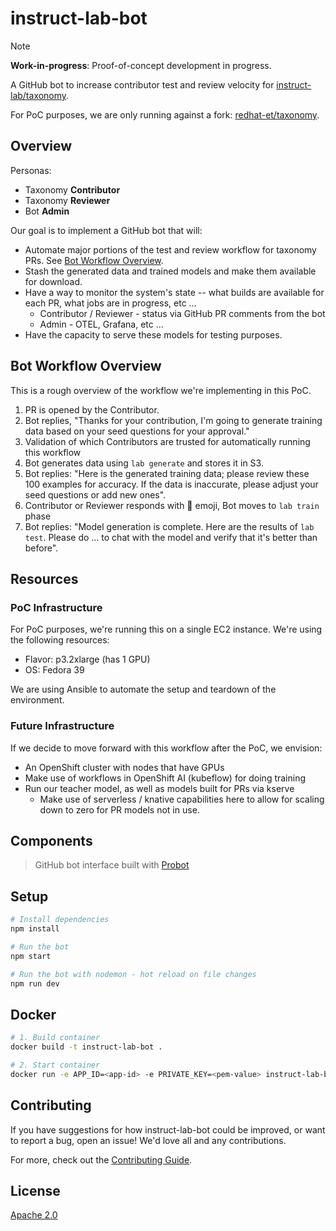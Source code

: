 # instruct-lab-bot

> [!NOTE]
> **Work-in-progress**: Proof-of-concept development in progress.

A GitHub bot to increase contributor test and review velocity for
[instruct-lab/taxonomy](https://github.com/instruct-lab/taxonomy).

For PoC purposes, we are only running against a fork:
[redhat-et/taxonomy](https://github.com/redhat-et/taxonomy).

## Overview

Personas:

- Taxonomy **Contributor**
- Taxonomy **Reviewer**
- Bot **Admin**

Our goal is to implement a GitHub bot that will:

- Automate major portions of the test and review workflow for taxonomy PRs. See [Bot Workflow Overview](#bot-workflow-overview).
- Stash the generated data and trained models and make them available for download.
- Have a way to monitor the system's state -- what builds are available for each PR, what jobs are in progress, etc …
  - Contributor / Reviewer - status via GitHub PR comments from the bot
  - Admin - OTEL, Grafana, etc …
- Have the capacity to serve these models for testing purposes.

## Bot Workflow Overview

This is a rough overview of the workflow we're implementing in this PoC.

1. PR is opened by the Contributor.
2. Bot replies, "Thanks for your contribution, I'm going to generate training data based on your seed questions for your approval."
3. Validation of which Contributors are trusted for automatically running this workflow
4. Bot generates data using `lab generate` and stores it in S3.
5. Bot replies: "Here is the generated training data; please review these 100 examples for accuracy. If the data is inaccurate, please adjust your seed questions or add new ones".
6. Contributor or Reviewer responds with 🚀 emoji, Bot moves to `lab train` phase
7. Bot replies: "Model generation is complete. Here are the results of `lab test`. Please do ... to chat with the model and verify that it's better than before".

## Resources

### PoC Infrastructure

For PoC purposes, we're running this on a single EC2 instance. We're using the following resources:

- Flavor: p3.2xlarge (has 1 GPU)
- OS: Fedora 39

We are using Ansible to automate the setup and teardown of the environment.

### Future Infrastructure

If we decide to move forward with this workflow after the PoC, we envision:

- An OpenShift cluster with nodes that have GPUs
- Make use of workflows in OpenShift AI (kubeflow) for doing training
- Run our teacher model, as well as models built for PRs via kserve
  - Make use of serverless / knative capabilities here to allow for scaling down to zero for PR models not in use.

## Components

> GitHub bot interface built with [Probot](https://github.com/probot/probot)

## Setup

```sh
# Install dependencies
npm install

# Run the bot
npm start

# Run the bot with nodemon - hot reload on file changes
npm run dev
```

## Docker

```sh
# 1. Build container
docker build -t instruct-lab-bot .

# 2. Start container
docker run -e APP_ID=<app-id> -e PRIVATE_KEY=<pem-value> instruct-lab-bot
```

## Contributing

If you have suggestions for how instruct-lab-bot could be improved, or want to report a bug, open an issue! We'd love all and any contributions.

For more, check out the [Contributing Guide](CONTRIBUTING.md).

## License

[Apache 2.0](LICENSE)
